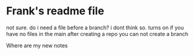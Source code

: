 # Frank's readme file

not sure. do i need a file before a branch? i dont think so. 
turns on if you have no files in the main after creating a repo you can not create a branch

Where are my new notes
